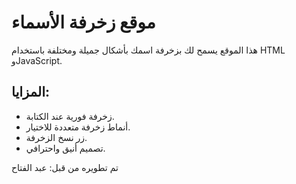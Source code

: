 # موقع زخرفة الأسماء

هذا الموقع يسمح لك بزخرفة اسمك بأشكال جميلة ومختلفة باستخدام HTML وJavaScript.

## المزايا:
- زخرفة فورية عند الكتابة.
- أنماط زخرفة متعددة للاختيار.
- زر نسخ الزخرفة.
- تصميم أنيق واحترافي.

تم تطويره من قبل: عبد الفتاح
